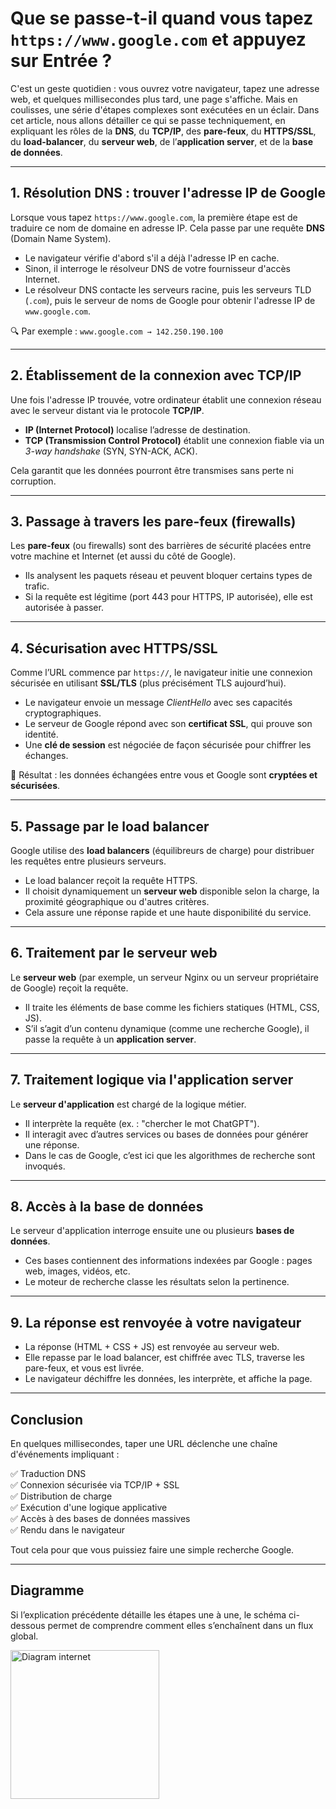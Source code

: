 # Que se passe-t-il quand vous tapez `https://www.google.com` et appuyez sur Entrée ?

C'est un geste quotidien : vous ouvrez votre navigateur, tapez une adresse web, et quelques millisecondes plus tard, une page s'affiche. Mais en coulisses, une série d'étapes complexes sont exécutées en un éclair. Dans cet article, nous allons détailler ce qui se passe techniquement, en expliquant les rôles de la **DNS**, du **TCP/IP**, des **pare-feux**, du **HTTPS/SSL**, du **load-balancer**, du **serveur web**, de l’**application server**, et de la **base de données**.

---

## 1. Résolution DNS : trouver l'adresse IP de Google

Lorsque vous tapez `https://www.google.com`, la première étape est de traduire ce nom de domaine en adresse IP. Cela passe par une requête **DNS** (Domain Name System).

- Le navigateur vérifie d'abord s'il a déjà l'adresse IP en cache.
- Sinon, il interroge le résolveur DNS de votre fournisseur d'accès Internet.
- Le résolveur DNS contacte les serveurs racine, puis les serveurs TLD (`.com`), puis le serveur de noms de Google pour obtenir l'adresse IP de `www.google.com`.

🔍 Par exemple : `www.google.com → 142.250.190.100`

---

## 2. Établissement de la connexion avec TCP/IP

Une fois l'adresse IP trouvée, votre ordinateur établit une connexion réseau avec le serveur distant via le protocole **TCP/IP**.

- **IP (Internet Protocol)** localise l’adresse de destination.
- **TCP (Transmission Control Protocol)** établit une connexion fiable via un *3-way handshake* (SYN, SYN-ACK, ACK).

Cela garantit que les données pourront être transmises sans perte ni corruption.

---

## 3. Passage à travers les pare-feux (firewalls)

Les **pare-feux** (ou firewalls) sont des barrières de sécurité placées entre votre machine et Internet (et aussi du côté de Google).

- Ils analysent les paquets réseau et peuvent bloquer certains types de trafic.
- Si la requête est légitime (port 443 pour HTTPS, IP autorisée), elle est autorisée à passer.

---

## 4. Sécurisation avec HTTPS/SSL

Comme l’URL commence par `https://`, le navigateur initie une connexion sécurisée en utilisant **SSL/TLS** (plus précisément TLS aujourd’hui).

- Le navigateur envoie un message *ClientHello* avec ses capacités cryptographiques.
- Le serveur de Google répond avec son **certificat SSL**, qui prouve son identité.
- Une **clé de session** est négociée de façon sécurisée pour chiffrer les échanges.

🔐 Résultat : les données échangées entre vous et Google sont **cryptées et sécurisées**.

---

## 5. Passage par le load balancer

Google utilise des **load balancers** (équilibreurs de charge) pour distribuer les requêtes entre plusieurs serveurs.

- Le load balancer reçoit la requête HTTPS.
- Il choisit dynamiquement un **serveur web** disponible selon la charge, la proximité géographique ou d'autres critères.
- Cela assure une réponse rapide et une haute disponibilité du service.

---

## 6. Traitement par le serveur web

Le **serveur web** (par exemple, un serveur Nginx ou un serveur propriétaire de Google) reçoit la requête.

- Il traite les éléments de base comme les fichiers statiques (HTML, CSS, JS).
- S’il s’agit d’un contenu dynamique (comme une recherche Google), il passe la requête à un **application server**.

---

## 7. Traitement logique via l'application server

Le **serveur d'application** est chargé de la logique métier.

- Il interprète la requête (ex. : "chercher le mot ChatGPT").
- Il interagit avec d’autres services ou bases de données pour générer une réponse.
- Dans le cas de Google, c’est ici que les algorithmes de recherche sont invoqués.

---

## 8. Accès à la base de données

Le serveur d'application interroge ensuite une ou plusieurs **bases de données**.

- Ces bases contiennent des informations indexées par Google : pages web, images, vidéos, etc.
- Le moteur de recherche classe les résultats selon la pertinence.

---

## 9. La réponse est renvoyée à votre navigateur

- La réponse (HTML + CSS + JS) est renvoyée au serveur web.
- Elle repasse par le load balancer, est chiffrée avec TLS, traverse les pare-feux, et vous est livrée.
- Le navigateur déchiffre les données, les interprète, et affiche la page.

---

## Conclusion

En quelques millisecondes, taper une URL déclenche une chaîne d'événements impliquant :

✅ Traduction DNS  
✅ Connexion sécurisée via TCP/IP + SSL  
✅ Distribution de charge  
✅ Exécution d'une logique applicative  
✅ Accès à des bases de données massives  
✅ Rendu dans le navigateur

Tout cela pour que vous puissiez faire une simple recherche Google.

---

## Diagramme

Si l’explication précédente détaille les étapes une à une, le schéma ci-dessous permet de comprendre comment elles s’enchaînent dans un flux global.

<img width="238" alt="Diagram internet" src="https://github.com/user-attachments/assets/916c764f-975f-4dcf-968e-3bd907721219" />
